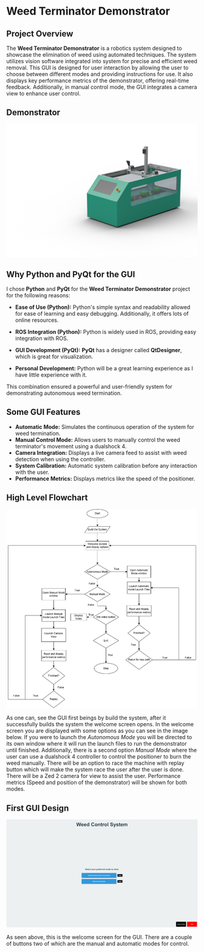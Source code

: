 # Weed Terminator Demonstrator

## Project Overview
The **Weed Terminator Demonstrator** is a robotics system designed to showcase the elimination of weed using automated techniques.
The system utilizes vision software integrated into system for precise and efficient weed removal. This GUI is designed for 
user interaction by allowing the user to choose between different modes and providing instructions for use. 
It also displays key performance metrics of the demonstrator, offering real-time feedback. Additionally, in manual control mode, 
the GUI integrates a camera view to enhance user control.


## Demonstrator

![Concept Demonstrator](./Images/demonstrator.png)

## Why Python and PyQt for the GUI

I chose **Python** and **PyQt** for the **Weed Terminator Demonstrator** project for the following reasons:

- **Ease of Use (Python):** Python's simple syntax and readability allowed for ease of learning and easy debugging. Additionally, it offers lots of online resources. 
  
- **ROS Integration (Python):** Python is widely used in ROS, providing easy integration with ROS.

- **GUI Development (PyQt):** **PyQt** has a designer called **QtDesigner**, which is great for visualization.

- **Personal Development:** Python will be a great learning experience as I have little experience with it.


This combination ensured a powerful and user-friendly system for demonstrating autonomous weed termination.



## Some GUI Features
- **Automatic Mode:** Simulates the continuous operation of the system for weed termination.
- **Manual Control Mode:** Allows users to manually control the weed terminator's movement using a dualshock 4.
- **Camera Integration:** Displays a live camera feed to assist with weed detection when using the controller.
- **System Calibration:** Automatic system calibration before any interaction with the user.
- **Performance Metrics:** Displays metrics like the speed of the positioner.

## High Level Flowchart

![High Level Flowchart](./Images/GUIFlow.png)


As one can, see the GUI first beings by build the system, after it successfully builds the system the welcome screen opens.
In the welcome screen you are displayed with some options as you can see in the image below. If you were to launch the 
*Autonomous Mode* you will be directed to its own window where it will run the launch files to run the demonstrator until finished.
Additionally, there is a second option *Manual Mode* where the user can use a dualshock 4 controller to control the positioner to burn 
the weed manually. There will be an option to race the machine with replay button which will make the system race the user after the user is done.
There will be a Zed 2 camera for view to assist the user. Performance metrics (Speed and position of the demonstrator) will be shown for both modes.

## First GUI Design


![Welcome Screen](./Images/MainWindow.png)

As seen above, this is the welcome screen for the GUI. There are a couple of buttons two of which are the manual and automatic
modes for control.